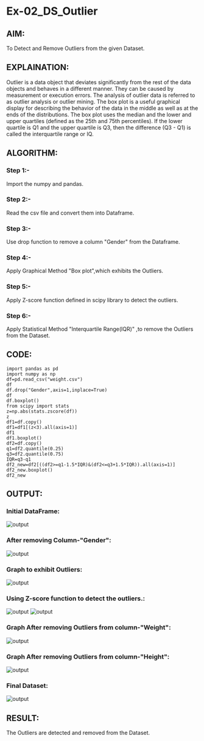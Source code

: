 # Ex-02_DS_Outlier
## AIM:
To Detect and Remove Outliers from the given Dataset.

## EXPLAINATION:
Outlier is a data object that deviates significantly from the rest of the data objects and behaves in a different manner. They can be caused by measurement or execution errors. The analysis of outlier data is referred to as outlier analysis or outlier mining. The box plot is a useful graphical display for describing the behavior of the data in the middle as well as at the ends of the distributions. The box plot uses the median and the lower and upper quartiles (defined as the 25th and 75th percentiles). If the lower quartile is Q1 and the upper quartile is Q3, then the difference (Q3 - Q1) is called the interquartile range or IQ.

## ALGORITHM:
### Step 1:-
Import the numpy and pandas.

### Step 2:-
Read the csv file and convert them into Dataframe.

### Step 3:-
Use drop function to remove a column "Gender" from the Dataframe.

### Step 4:-
Apply Graphical Method "Box plot",which exhibits the Outliers.

### Step 5:-
Apply Z-score function defined in scipy library to detect the outliers.

### Step 6:-
Apply Statistical Method "Interquartile Range(IQR)" ,to remove the Outliers from the Dataset.

## CODE:
```
import pandas as pd
import numpy as np
df=pd.read_csv("weight.csv")
df
df.drop("Gender",axis=1,inplace=True)
df
df.boxplot()
from scipy import stats
z=np.abs(stats.zscore(df))
z
df1=df.copy()
df1=df1[(z<3).all(axis=1)]
df1
df1.boxplot()
df2=df.copy()
q1=df2.quantile(0.25)
q3=df2.quantile(0.75)
IQR=q3-q1
df2_new=df2[((df2>=q1-1.5*IQR)&(df2<=q3+1.5*IQR)).all(axis=1)]
df2_new.boxplot()
df2_new
``` 

## OUTPUT:
### Initial DataFrame:
![output](./img/D1.png)
### After removing Column-"Gender":
![output](./img/D2.png)
### Graph to exhibit Outliers:
![output](./img/D3.png)
### Using Z-score function to detect the outliers.:
![output](./img/D4.png)
![output](./img/D4ii.png)
### Graph After removing Outliers from column-"Weight":
![output](./img/D5.png)
### Graph After removing Outliers from column-"Height":
![output](./img/D6.png)
### Final Dataset:
![output](./img/D7.png)

## RESULT:
The Outliers are detected and removed from the Dataset.